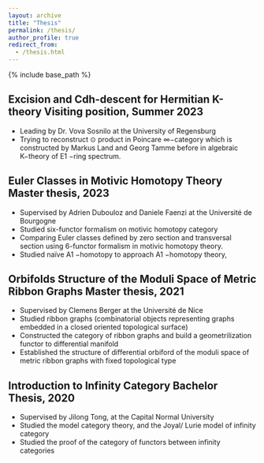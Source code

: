 ```yaml
---
layout: archive
title: "Thesis"
permalink: /thesis/
author_profile: true
redirect_from:
  - /thesis.html
---
```


{% include base_path %}

## Excision and Cdh-descent for Hermitian K-theory Visiting position, Summer 2023
* Leading by Dr. Vova Sosnilo at the University of Regensburg
* Trying to reconstruct ⊙ product in Poincare ∞−category which is constructed by Markus Land and Georg Tamme before in algebraic K−theory of E1 −ring spectrum.
  
## Euler Classes in Motivic Homotopy Theory Master thesis, 2023
* Supervised by Adrien Dubouloz and Daniele Faenzi at the Université de Bourgogne
* Studied six-functor formalism on motivic homotopy category
* Comparing Euler classes defined by zero section and transversal section using 6-functor formalism in motivic homotopy theory.
* Studied naïve A1 −homotopy to approach A1 −homotopy theory,

## Orbifolds Structure of the Moduli Space of Metric Ribbon Graphs Master thesis, 2021
* Supervised by Clemens Berger at the Université de Nice
* Studied ribbon graphs (combinatorial objects representing graphs embedded in a closed oriented topological surface)
* Constructed the category of ribbon graphs and build a geometrilization functor to differential manifold
* Established the structure of differential orbiford of the moduli space of metric ribbon graphs with fixed topological type

## Introduction to Infinity Category Bachelor Thesis, 2020
* Supervised by Jilong Tong, at the Capital Normal University
* Studied the model category theory, and the Joyal/ Lurie model of infinity category
* Studied the proof of the category of functors between infinity categories

